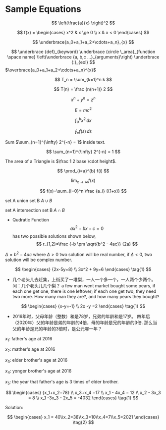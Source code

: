 # Sample Equations

$$
\left(\frac{a}{x} \right)^2
$$

$$
f(x) = \begin{cases} x^2 & x \ge 0 \\ x & x < 0 \end{cases}
$$

$$
\underbrace{a_0+a_1+a_2+\cdots+a_n}_{x}
$$

$$
\underbrace {def}_{keyword} \underbrace {circle \_area}_{function \space name} \left(\underbrace {a, b,c ...}_{arguments}\right) \underbrace {:}_{eol}
$$
$\overbrace{a_0+a_1+a_2+\cdots+a_n}^{x}$

$$
T_n = \sum_{k=1}^n k
$$

$$ 
T(n) = \frac {n(n+1)} 2
$$

$$
x^n + y^n = z^n
$$

$$
E=mc^2
$$

$$
\int_{a}^{b} x^2 \,dx
$$

$$
\oint_v f(s) \,ds
$$

Sum $\sum_{n=1}^{\infty} 2^{-n} = 1$ inside text.

$$
\sum_{n=1}^{\infty} 2^{-n} = 1
$$

The area of a Triangle is $\frac 1 2 base \cdot height$.

$$
\prod_{i=a}^{b} f(i)
$$

$$
\lim_{x\to\infty} f(x)
$$

$$
f(x)=\sum_{i=0}^n \frac {a_i} {(1+x)}
$$

set A union set B $A \cup B$

set A intersection set B $A \cap B$

* Qudratic Function 
$$
ax^2+bx+c=0
$$
has two possible solutions shown below,
$$
r_{1,2}=\frac {-b \pm \sqrt{b^2 - 4ac}} {2a}
$$

$\Delta = b^2 - 4ac$
where $\Delta>0$ two solution will be real number, if $\Delta<0$, two solution will be complex number.

$$
\begin{cases}  {2x-5y=8} \\ 3x^2 + 9y=6 \end{cases} \tag{1}
$$

* 几个老头儿去赶集，上街买了一堆梨，一人一个多一个，一人两个少两个。问：几个老头儿几个梨？
a few man went market bought some pears, if each one get one, there is one leftover; if each one get two, they need two more. How many man they are?, and how many pears they bought?

$$
\begin{cases}  {x-y=-1} \\ 2x -y =2 \end{cases} \tag{1}
$$

* 2016年时，父母年龄（整数）和是78岁，兄弟的年龄和是17岁。
四年后（2020年）父的年龄是弟的年龄的4倍，母的年龄是兄的年龄的3倍.
那么当父的年龄是兄的年龄的3倍时，是公元哪一年？

$x_1$: father's age at 2016

$x_2$: mather's age at 2016

$x_3$: elder brother's age at 2016

$x_4$: yonger brother's age at 2016

$x_5$: the year that father's age is 3 times of elder brother.

$$
\begin{cases}  {x_1+x_2=78} \\ x_3+x_4 =17 \\ x_1 - 4x_4 = 12 \\ x_2 - 3x_3 = 8  \\ x_1 -3x_3 - 2x_5 = -4032 \end{cases} \tag{1}
$$

Solution:

$$
\begin{cases}
x_1 = 40\\x_2=38\\x_3=10\\x_4=7\\x_5=2021
\end{cases} \tag{2}
$$